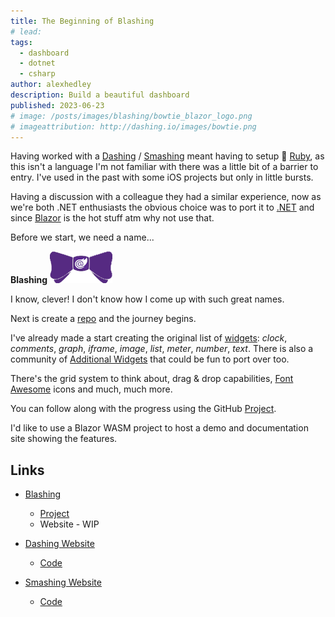 ```yaml
---
title: The Beginning of Blashing
# lead:
tags:
  - dashboard
  - dotnet
  - csharp
author: alexhedley
description: Build a beautiful dashboard
published: 2023-06-23
# image: /posts/images/blashing/bowtie_blazor_logo.png
# imageattribution: http://dashing.io/images/bowtie.png
---
```


Having worked with a [Dashing](https://github.com/Shopify/dashing) / [Smashing](https://github.com/Smashing/smashing) meant having to setup 💎 [Ruby](https://www.ruby-lang.org/en/), as this isn't a language I'm not familiar with there was a little bit of a barrier to entry. I've used in the past with some iOS projects but only in little bursts.

Having a discussion with a colleague they had a similar experience, now as we're both .NET enthusiasts the obvious choice was to port it to [.NET](https://dotnet.microsoft.com/) and since [Blazor](https://dotnet.microsoft.com/apps/aspnet/web-apps/blazor) is the hot stuff atm why not use that.

Before we start, we need a name...

**Blashing** ![Blashing](images/blashing/bowtie_blazor_logo.png "Blashing")

I know, clever! I don't know how I come up with such great names.

Next is create a [repo](https://github.com/AlexHedley/blashing) and the journey begins.

I've already made a start creating the original list of [widgets](https://github.com/Smashing/smashing/tree/master/templates/project/widgets): _clock_, _comments_, _graph_, _iframe_, _image_, _list_, _meter_, _number_, _text_. There is also a community of [Additional Widgets](https://github.com/Smashing/smashing/wiki/Additional-Widgets) that could be fun to port over too.

There's the grid system to think about, drag & drop capabilities, [Font Awesome](https://fontawesome.com/) icons and much, much more.

You can follow along with the progress using the GitHub [Project](https://github.com/users/AlexHedley/projects/2/views/2).

I'd like to use a Blazor WASM project to host a demo and documentation site showing the features.

## Links

- [Blashing](https://github.com/AlexHedley/blashing)

  - [Project](https://github.com/users/AlexHedley/projects/2/views/2)
  - Website - WIP

- [Dashing Website](http://dashing.io/)
  - [Code](https://github.com/Shopify/dashing)
- [Smashing Website](https://smashing.github.io/)
  - [Code](https://github.com/Smashing/smashing)
